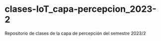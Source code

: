 # clases-IoT_capa-percepcion_2023-2
Repositorio de clases de la capa de percepción del semestre 2023/2
